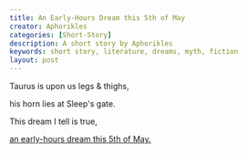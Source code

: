 ```yaml
---
title: An Early-Hours Dream this 5th of May
creator: Aphorikles
categories: [Short-Story]
description: A short story by Aphorikles
keywords: short story, literature, dreams, myth, fiction
layout: post
---
```

<p class="hanging">Taurus is upon us legs & thighs,</p>
<p class="hanging">his horn lies at Sleep's gate.</p>
<p class="hanging">This dream I tell is true,</p>
<p class="hanging"><a href="https://firebasestorage.googleapis.com/v0/b/perceptua-b6ea3.appspot.com/o/public%2FAn%20Early-Hours%20Dream%20This%205th%20of%20May.pdf?alt=media&token=7432a96f-ebd1-4e14-a769-2dc03c79788d">
    an early-hours dream this 5th of May.
</a></p>
